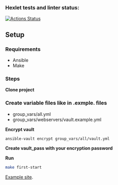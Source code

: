 ### Hexlet tests and linter status:
[![Actions Status](https://github.com/LilDrugHill/devops-for-programmers-project-76/workflows/hexlet-check/badge.svg)](https://github.com/LilDrugHill/devops-for-programmers-project-76/actions)


## Setup

### Requirements

* Ansible
* Make

### Steps

**Clone project**

### Create variable files like in .exmple. files

* group_vars/all.yml
* group_vars/webservers/vault.example.yml

**Encrypt vault**

```bash
ansible-vault encrypt group_vars/all/vault.yml
```

**Create vault_pass with your encryption password**

**Run**

```bash
make first-start
```

[Example site](https://lildrugdrugstylelilbeatchsosa.online).